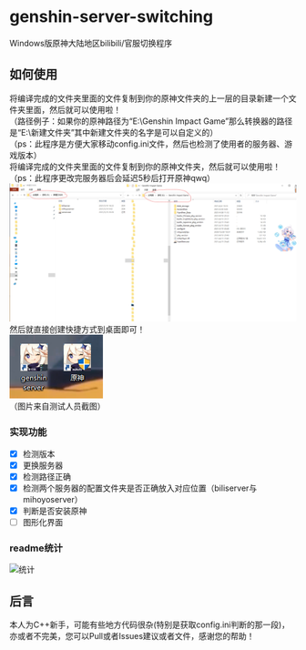 # genshin-server-switching
Windows版原神大陆地区bilibili/官服切换程序

## 如何使用
将编译完成的文件夹里面的文件复制到你的原神文件夹的上一层的目录新建一个文件夹里面，然后就可以使用啦！<br>
（路径例子：如果你的原神路径为“E:\Genshin Impact Game”那么转换器的路径是“E:\新建文件夹”其中新建文件夹的名字是可以自定义的）<br>
（ps：此程序是方便大家移动config.ini文件，然后也检测了使用者的服务器、游戏版本）<br>
将编译完成的文件夹里面的文件复制到你的原神文件夹，然后就可以使用啦！<br>
（ps：此程序更改完服务器后会延迟5秒后打开原神qwq）<br>
![移动文件夹](截图/move.png)<br>
然后就直接创建快捷方式到桌面即可！<br>
![快捷方式](截图/kuaijie.png)<br>
（图片来自测试人员截图）
### 实现功能
- [x] 检测版本
- [x] 更换服务器
- [x] 检测路径正确
- [x] 检测两个服务器的配置文件夹是否正确放入对应位置（biliserver与mihoyoserver）
- [x] 判断是否安装原神
- [ ] 图形化界面
### readme统计
![统计](https://count.getloli.com/get/@misaka10843?theme=elbooru)
<br>
## 后言
本人为C++新手，可能有些地方代码很杂(特别是获取config.ini判断的那一段)，亦或者不完美，您可以Pull或者Issues建议或者文件，感谢您的帮助！
